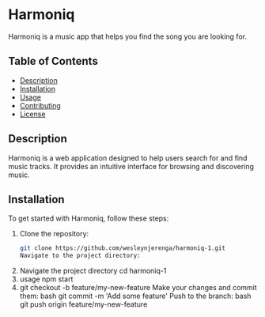 # Harmoniq

Harmoniq is a music app that helps you find the song you are looking for.

## Table of Contents
- [Description](#description)
- [Installation](#installation)
- [Usage](#usage)
- [Contributing](#contributing)
- [License](#license)

## Description
Harmoniq is a web application designed to help users search for and find music tracks. It provides an intuitive interface for browsing and discovering music.

## Installation
To get started with Harmoniq, follow these steps:

1. Clone the repository:
   ```bash
   git clone https://github.com/wesleynjerenga/harmoniq-1.git
   Navigate to the project directory:
2. Navigate the project directory
  cd harmoniq-1
3. usage
npm start
4. 
   git checkout -b feature/my-new-feature
Make your changes and commit them:
bash
git commit -m 'Add some feature'
Push to the branch:
bash
git push origin feature/my-new-feature

